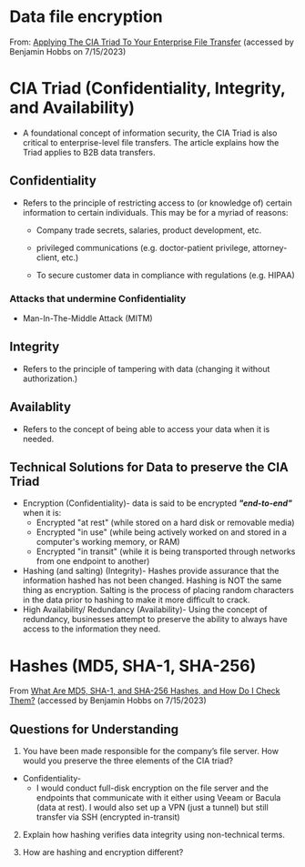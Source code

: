 # Data file encryption
From: [Applying The CIA Triad To Your Enterprise File Transfer](https://www.jscape.com/blog/implementing-the-cia-triad-when-transferring-files-through-the-internet) (accessed by Benjamin Hobbs on 7/15/2023)

# CIA Triad (Confidentiality, Integrity, and Availability)
* A foundational concept of information security, the CIA Triad is also critical to enterprise-level file transfers. The article explains how the Triad applies to B2B data transfers.

## Confidentiality

* Refers to the principle of restricting access to (or knowledge of) certain information to certain individuals. This may be for a myriad of reasons:

  * Company trade secrets, salaries, product development, etc.

  * privileged communications (e.g. doctor-patient privilege, attorney-client, etc.)

  * To secure customer data in compliance with regulations (e.g. HIPAA)

### Attacks that undermine Confidentiality

 * Man-In-The-Middle Attack (MITM) 

## Integrity

* Refers to the principle of tampering with data (changing it without authorization.)


## Availablity

* Refers to the concept of being able to access your data when it is needed. 

## Technical Solutions for Data to preserve the CIA Triad

* Encryption (Confidentiality)- data is said to be encrypted ***"end-to-end"*** when it is:
   * Encrypted "at rest" (while stored on a hard disk or removable media)
   * Encrypted "in use" (while being actively worked on and stored in a computer's working memory, or RAM)
   * Encrypted "in transit" (while it is being transported through networks from one endpoint to another)
* Hashing (and salting) (Integrity)- Hashes provide assurance that the information hashed has not been changed. Hashing is NOT the same thing as encryption. Salting is the process of placing random characters in the data prior to hashing to make it more difficult to crack.
* High Availability/ Redundancy (Availability)- Using the concept of redundancy, businesses attempt to preserve the ability to always have access to the information they need.

# Hashes (MD5, SHA-1, SHA-256)
From [What Are MD5, SHA-1, and SHA-256 Hashes, and How Do I Check Them?](https://www.howtogeek.com/67241/htg-explains-what-are-md5-sha-1-hashes-and-how-do-i-check-them/) (accessed by Benjamin Hobbs on 7/15/2023)







## Questions for Understanding 
1. You have been made responsible for the company’s file server. How would you preserve the three elements of the CIA triad?
  * Confidentiality- 
    * I would conduct full-disk encryption on the file server and the endpoints that communicate with it either using Veeam or Bacula (data at rest). I would also set up a VPN (just a tunnel) but still transfer via SSH (encrypted in-transit)

2. Explain how hashing verifies data integrity using non-technical terms.

3. How are hashing and encryption different?